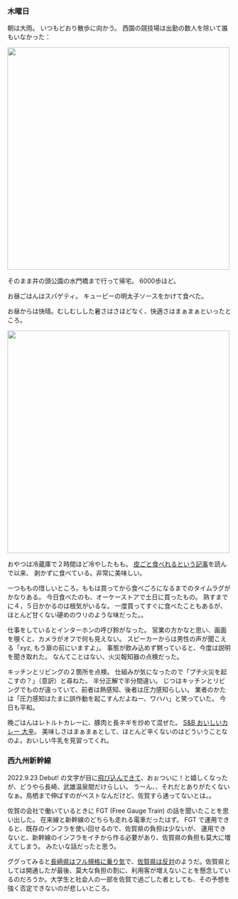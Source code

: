 ### 木曜日

朝は大雨。
いつもどおり散歩に向かう。
西園の競技場は出勤の数人を除いて誰もいなかった：

<img src="https://i.imgur.com/ufwCk13.jpg" width="500">

そのまま井の頭公園の水門橋まで行って帰宅。
6000歩ほど。

お昼ごはんはスパゲティ。
キューピーの明太子ソースをかけて食べた。

お昼からは快晴。むしむしした暑さはさほどなく、快適さはまぁまぁといったところ。

<img src="https://i.imgur.com/QJeJyTh.jpg" width="500">

おやつは冷蔵庫で２時間ほど冷やしたもも。
[皮ごと食べれるという記事](https://chisou-media.jp/posts/1695)を読んで以来、
剥かずに食べている。非常に美味しい。

一つももの惜しいところ。ももは買ってから食べごろになるまでのタイムラグがかなりある。
今日食べたのも、オーケーストアで土日に買ったもの。
熟すまでに４，５日かかるのは根気がいるな。
一度買ってすぐに食べたこともあるが、ほとんど甘くない硬めのウリのような味だった。。

仕事をしているとインターホンの呼び鈴がなった。
営業の方かなと思い、画面を覗くと、カメラがオフで何も見えない。
スピーカーからは男性の声が聞こえる「xyz, もう扉の前にいますよ」。
事態が飲み込めず黙っていると、今度は説明を聞き取れた。
なんてことはない、火災報知器の点検だった。

キッチンとリビングの２箇所を点検。
仕組みが気になったので「プチ火災を起こすの？」（意訳）と尋ねた。
半分正解で半分間違い。
じつはキッチンとリビングでものが違っていて、前者は熱感知、後者は圧力感知らしい。
業者のかたは「圧力感知はたまに誤作動を起こすんだよねー、ワハハ」と笑っていた。
今日も平和。

晩ごはんはレトルトカレーに、豚肉と長ネギを炒めて混ぜた。
[S&B おいしいカレー 大辛](https://www.sbfoods.co.jp/products/detail/15987.html)。
美味しさはまぁまぁとして、ほとんど辛くないのはどういうことなのよ。おいしい牛乳を見習ってくれ。

### 西九州新幹線

2022.9.23 Debut! の文字が目に[飛び込んできて](https://www.jrkyushu.co.jp/train/nishikyushu/)、おぉついに！と嬉しくなったが、どうやら長崎、武雄温泉間だけらしい。
うーん、、それだとありがたくないなぁ。鳥栖まで伸ばすのがベストなんだけど、佐賀すら通ってないとは。。

佐賀の会社で働いているときに FGT (Free Gauge Train) の話を聞いたことを思い出した。
在来線と新幹線のどちらも走れる電車だったはず。
FGT で運用できると、既存のインフラを使い回せるので、佐賀県の負担は少ないが、
運用できないと、新幹線のインフラをイチから作る必要があり、佐賀県の負担も莫大に増えてしまう。
みたいな話だったと思う。

ググってみると[長崎県はフル規格に乗り気](https://shinkansen.pref.nagasaki.jp/news/97)で、[佐賀県は反対](https://toyokeizai.net/articles/-/512809)のようだ。佐賀県としては開通したが最後、莫大な負担の割に、利用客が増えないことを懸念しているのだろうか。大学生と社会人の一部を佐賀で過ごした者としても、その予想を強く否定できないのが悲しいところ。
